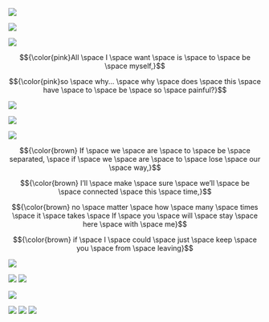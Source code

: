 ![](https://64.media.tumblr.com/2a52c032aa38d6c2e7162048c2812fa1/2f5d0fcaab8dfb1e-39/s1280x1920/35187ddd5f6e100b773639268b5ca39ddc01d407.pnj)

![](https://media1.tenor.com/m/thyYCKonBsAAAAAd/lower-ones-eyes-project-sekai.gif)

![](https://64.media.tumblr.com/11db140996c0ffc85f7e372bbd5d1969/8c2d801857d681bc-e0/s1280x1920/589aece9f3fa344ff1610e0f300992b103851db2.pnj)


$${\color{pink}All \space I \space want \space is \space to \space be \space myself,}$$

$${\color{pink}so \space why... \space why \space does \space this \space have \space to \space be \space so \space painful?}$$

![](https://64.media.tumblr.com/f4f6162791c5d1d894b9cf07adaddc90/8c2d801857d681bc-53/s1280x1920/1641a9db556831241d354cd302f5f35853b2eae4.pnj)

![](https://media1.tenor.com/m/pL8TCGNyt_AAAAAd/lower-ones-eyes-ena-shinonome.gif)

![](https://64.media.tumblr.com/02895d2eeff09a234bd207e4f6b08dff/8c2d801857d681bc-83/s1280x1920/2e2d6ac1657a47b7020ba9f5be9a2738a8db136e.pnj)

$${\color{brown} If \space we \space are \space to \space be \space separated, \space if \space we \space are \space to \space lose \space our \space way,}$$

$${\color{brown} I’ll \space make \space sure \space we’ll \space be \space connected \space this \space time,}$$

$${\color{brown} no \space matter \space how \space many \space times \space it \space takes \space If \space you \space will \space stay \space here \space with \space me}$$

$${\color{brown} if \space I \space could \space just \space keep \space you \space from \space leaving}$$

![](https://64.media.tumblr.com/f4f6162791c5d1d894b9cf07adaddc90/8c2d801857d681bc-53/s1280x1920/1641a9db556831241d354cd302f5f35853b2eae4.pnj)

![](https://64.media.tumblr.com/462902ef2d7b7ac6ad218b5c113e166e/b4377b63ab60080d-ee/s540x810/70cfd0cbeaa4c1668462fdaef211fb32cfb4107b.webp)
![](https://64.media.tumblr.com/f4f6162791c5d1d894b9cf07adaddc90/8c2d801857d681bc-53/s1280x1920/1641a9db556831241d354cd302f5f35853b2eae4.pnj)

![](https://64.media.tumblr.com/0356dcad1abe36957e289c33888f9061/2f5d0fcaab8dfb1e-c1/s1280x1920/38b3d3e89c0c5180494189427b6f5de8a2b9a266.pnj)


![](https://64.media.tumblr.com/fa07998217787e1042ffec1443ba51b1/ec62663de96c7c03-a3/s100x200/e9ca557a96d7c5d4b9184f9691f4501db4ee679e.pnj) ![](https://64.media.tumblr.com/daee87bd5b13b5b88bf495cff0617c0d/ec62663de96c7c03-fe/s100x200/8faf7a09c3939304ddf4a11dffc2c6139373e954.pnj) ![](https://64.media.tumblr.com/53722913c6824351b3fa140321f608c4/ec62663de96c7c03-be/s100x200/b9673504b27cf3d200eed2f32367973087c2ba63.pnj)
